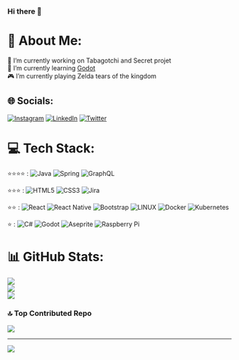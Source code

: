 ### Hi there 👋
# 💫 About Me:
🔭 I’m currently working on Tabagotchi and Secret projet<br>
🌱 I’m currently learning [Godot](https://godotengine.org/)<br>
🎮 I’m currently playing Zelda tears of the kingdom<br>

## 🌐 Socials:
[![Instagram](https://img.shields.io/badge/Instagram-%23E4405F.svg?logo=Instagram&logoColor=white)](https://instagram.com/xyam44) [![LinkedIn](https://img.shields.io/badge/LinkedIn-%230077B5.svg?logo=linkedin&logoColor=white)](https://linkedin.com/in/maxime-sanchez-developper) [![Twitter](https://img.shields.io/badge/Twitter-%231DA1F2.svg?logo=Twitter&logoColor=white)](https://twitter.com/xyam44) 

# 💻 Tech Stack:
⭐⭐⭐⭐ :
![Java](https://img.shields.io/badge/java-%23ED8B00.svg?style=for-the-badge&logo=java&logoColor=white) 
![Spring](https://img.shields.io/badge/spring-%236DB33F.svg?style=for-the-badge&logo=spring&logoColor=white) 
![GraphQL](https://img.shields.io/badge/-GraphQL-E10098?style=for-the-badge&logo=graphql&logoColor=white) 

⭐⭐⭐ :
![HTML5](https://img.shields.io/badge/html5-%23E34F26.svg?style=for-the-badge&logo=html5&logoColor=white) 
![CSS3](https://img.shields.io/badge/css3-%231572B6.svg?style=for-the-badge&logo=css3&logoColor=white) 
![Jira](https://img.shields.io/badge/jira-%230A0FFF.svg?style=for-the-badge&logo=jira&logoColor=white)

⭐⭐ :
![React](https://img.shields.io/badge/react-%2320232a.svg?style=for-the-badge&logo=react&logoColor=%2361DAFB) 
![React Native](https://img.shields.io/badge/react_native-%2320232a.svg?style=for-the-badge&logo=react&logoColor=%2361DAFB) 
![Bootstrap](https://img.shields.io/badge/bootstrap-%23563D7C.svg?style=for-the-badge&logo=bootstrap&logoColor=white) 
![LINUX](https://img.shields.io/badge/Linux-FCC624?style=for-the-badge&logo=linux&logoColor=black) 
![Docker](https://img.shields.io/badge/docker-%230db7ed.svg?style=for-the-badge&logo=docker&logoColor=white) 
![Kubernetes](https://img.shields.io/badge/kubernetes-%23326ce5.svg?style=for-the-badge&logo=kubernetes&logoColor=white) 

⭐ :
![C#](https://img.shields.io/badge/c%23-%23239120.svg?style=for-the-badge&logo=c-sharp&logoColor=white) 
![Godot](https://avatars.githubusercontent.com/u/6318500?s=48&v=4) 
![Aseprite](https://img.shields.io/badge/Aseprite-FFFFFF?style=for-the-badge&logo=Aseprite&logoColor=#7D929E) 
![Raspberry Pi](https://img.shields.io/badge/-RaspberryPi-C51A4A?style=for-the-badge&logo=Raspberry-Pi) 


# 📊 GitHub Stats:
![](https://github-readme-stats.vercel.app/api?username=xyam&theme=gruvbox&hide_border=false&include_all_commits=true&count_private=false)<br/>
![](https://github-readme-streak-stats.herokuapp.com/?user=xyam&theme=gruvbox&hide_border=false)<br/>
![](https://github-readme-stats.vercel.app/api/top-langs/?username=xyam&theme=gruvbox&hide_border=false&include_all_commits=true&count_private=false&layout=compact)

### 🔝 Top Contributed Repo
![](https://github-contributor-stats.vercel.app/api?username=xyam&limit=5&theme=dark&combine_all_yearly_contributions=true)

---
[![](https://visitcount.itsvg.in/api?id=xyam&icon=0&color=0)](https://visitcount.itsvg.in)

<!-- Proudly created with GPRM ( https://gprm.itsvg.in ) -->
